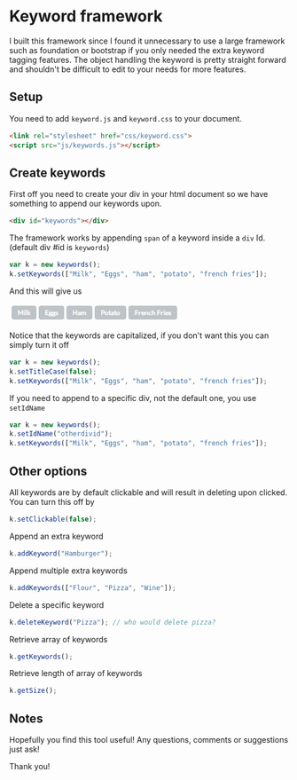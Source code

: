Keyword framework
=================

I built this framework since I found it unnecessary to use a large framework such as foundation or bootstrap if you only needed the extra keyword tagging features. The object handling the keyword is pretty straight forward and shouldn't be difficult to edit to your needs for more features.

## Setup

You need to add `keyword.js` and `keyword.css` to your document.
```html
<link rel="stylesheet" href="css/keyword.css">
<script src="js/keywords.js"></script>
```

## Create keywords

First off you need to create your div in your html document so we have something to append our keywords upon.
```html
<div id="keywords"></div>
```

The framework works by appending `span` of a keyword inside a `div` Id. (default div #id is `keywords`)
```javascript
var k = new keywords();
k.setKeywords(["Milk", "Eggs", "ham", "potato", "french fries"]);
```

And this will give us

![Image not found](https://raw.githubusercontent.com/markuswaltre/keyword-framework/master/images/demo.png "Example of keywords")

Notice that the keywords are capitalized, if you don't want this you can simply turn it off
```javascript
var k = new keywords();
k.setTitleCase(false);
k.setKeywords(["Milk", "Eggs", "ham", "potato", "french fries"]);
```

If you need to append to a specific div, not the default one, you use `setIdName`
```javascript
var k = new keywords();
k.setIdName("otherdivid");
k.setKeywords(["Milk", "Eggs", "ham", "potato", "french fries"]);
```

## Other options

All keywords are by default clickable and will result in deleting upon clicked. You can turn this off by

```javascript
k.setClickable(false);
```

Append an extra keyword

```javascript
k.addKeyword("Hamburger");
```

Append multiple extra keywords 

```javascript
k.addKeywords(["Flour", "Pizza", "Wine"]);
```

Delete a specific keyword

```javascript
k.deleteKeyword("Pizza"); // who would delete pizza?
```

Retrieve array of keywords

```javascript
k.getKeywords();
```

Retrieve length of array of keywords

```javascript
k.getSize();
```

## Notes

Hopefully you find this tool useful!
Any questions, comments or suggestions just ask!

Thank you!
